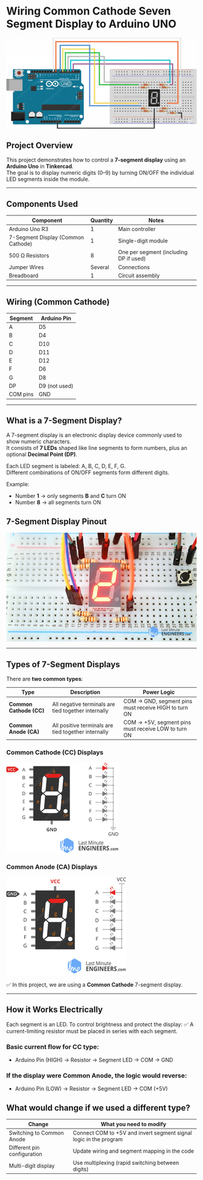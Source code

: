 # Wiring Common Cathode Seven Segment Display to Arduino UNO

![aaa](images/Wiring_Common.png)

##  Project Overview
This project demonstrates how to control a **7-segment display** using an **Arduino Uno** in **Tinkercad**.  
The goal is to display numeric digits (0–9) by turning ON/OFF the individual LED segments inside the module.

---
##  Components Used

| Component | Quantity | Notes |
|----------|----------|------|
| Arduino Uno R3 | 1 | Main controller |
| 7-Segment Display (Common Cathode) | 1 | Single-digit module |
| 500 Ω Resistors | 8 | One per segment (including DP if used) |
| Jumper Wires | Several | Connections |
| Breadboard | 1 | Circuit assembly | 

---

## Wiring (Common Cathode)

| Segment | Arduino Pin |
|--------|-------------|
| A | D5 |
| B | D4 |
| C | D10 |
| D | D11 |
| E | D12 |
| F | D6 |
| G | D8 |
| DP | D9 (not used) |
| COM pins | GND |

---

##  What is a 7-Segment Display?
A 7-segment display is an electronic display device commonly used to show numeric characters.  
It consists of **7 LEDs** shaped like line segments to form numbers, plus an optional **Decimal Point (DP)**.

Each LED segment is labeled: A, B, C, D, E, F, G.  
Different combinations of ON/OFF segments form different digits.

Example:  
- Number **1** → only segments **B** and **C** turn ON  
- Number **8** → all segments turn ON

## 7-Segment Display Pinout 
![sd](images/7segment.webp)
  

---

## Types of 7-Segment Displays
There are **two common types**:

| Type | Description | Power Logic |
|------|-------------|-------------|
| **Common Cathode (CC)** | All negative terminals are tied together internally | COM → GND, segment pins must receive HIGH to turn ON |
| **Common Anode (CA)** | All positive terminals are tied together internally | COM → +5V, segment pins must receive LOW to turn ON |

### Common Cathode (CC) Displays

![;ajkf](images/cc.gif)

### Common Anode (CA) Displays

![j;fs](images/ca.gif)

✅ In this project, we are using a **Common Cathode** 7-segment display.

---

##  How it Works Electrically
Each segment is an LED. To control brightness and protect the display:
✅ A current-limiting resistor must be placed in series with each segment.

### Basic current flow for CC type:
- Arduino Pin (HIGH) → Resistor → Segment LED → COM → GND

### If the display were **Common Anode**, the logic would reverse:
- Arduino Pin (LOW) → Resistor → Segment LED → COM (+5V)
  
##  What would change if we used a different type?
| Change | What you need to modify |
|--------|------------------------|
| Switching to Common Anode | Connect COM to +5V and invert segment signal logic in the program |
| Different pin configuration | Update wiring and segment mapping in the code |
| Multi-digit display | Use multiplexing (rapid switching between digits) |









